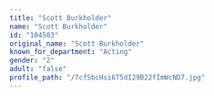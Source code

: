 ```yaml
---
title: "Scott Burkholder"
name: "Scott Burkholder"
id: "104503"
original_name: "Scott Burkholder"
known_for_department: "Acting"
gender: "2"
adult: "false"
profile_path: "/7cfSbcHsi6T5dI29B22fImWcND7.jpg"
---
```

